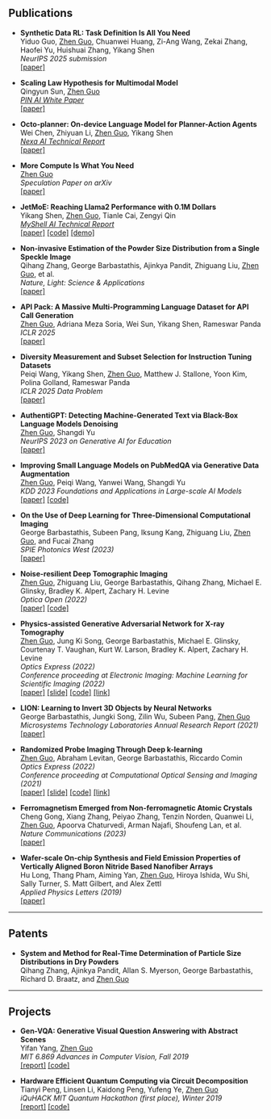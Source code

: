 ## **Publications**



- **Synthetic Data RL: Task Definition Is All You Need**  
  Yiduo Guo, <ins>Zhen Guo</ins>, Chuanwei Huang, Zi-Ang Wang, Zekai Zhang, Haofei Yu, Huishuai Zhang, Yikang Shen  
  *NeurIPS 2025 submission*  
  [[paper]](https://arxiv.org/abs/2505.17063)

- **Scaling Law Hypothesis for Multimodal Model**  
  Qingyun Sun, <ins>Zhen Guo</ins>  
  *[PIN AI White Paper](https://www.pinai.io/)*  
  [[paper]](https://arxiv.org/pdf/2409.06754)

- **Octo-planner: On-device Language Model for Planner-Action Agents**  
  Wei Chen, Zhiyuan Li, <ins>Zhen Guo</ins>, Yikang Shen  
  *[Nexa AI Technical Report](https://nexaai.com/)*  
  [[paper]](https://arxiv.org/abs/2406.18082)

- **More Compute Is What You Need**  
  <ins>Zhen Guo</ins>  
  *Speculation Paper on arXiv*  
  [[paper]](https://arxiv.org/abs/2404.19484)

- **JetMoE: Reaching Llama2 Performance with 0.1M Dollars**  
  Yikang Shen, <ins>Zhen Guo</ins>, Tianle Cai, Zengyi Qin  
  *[MyShell AI Technical Report](https://myshell.ai/)*  
  [[paper]](https://arxiv.org/abs/2404.07413) [[code]](https://github.com/myshell-ai/JetMoE) [[demo]](https://www.lepton.ai/playground/chat?model=jetmoe-8b-chat)

- **Non-invasive Estimation of the Powder Size Distribution from a Single Speckle Image**  
  Qihang Zhang, George Barbastathis, Ajinkya Pandit, Zhiguang Liu, <ins>Zhen Guo</ins>, et al.  
  *Nature, Light: Science & Applications*  
  [[paper]](https://zguo0525.github.io/)

- **API Pack: A Massive Multi-Programming Language Dataset for API Call Generation**  
  <ins>Zhen Guo</ins>, Adriana Meza Soria, Wei Sun, Yikang Shen, Rameswar Panda  
  *ICLR 2025*  
  [[paper]](https://arxiv.org/abs/2311.07700)

- **Diversity Measurement and Subset Selection for Instruction Tuning Datasets**  
  Peiqi Wang, Yikang Shen, <ins>Zhen Guo</ins>, Matthew J. Stallone, Yoon Kim, Polina Golland, Rameswar Panda  
  *ICLR 2025 Data Problem*  
  [[paper]](https://arxiv.org/abs/2311.07700)

- **AuthentiGPT: Detecting Machine-Generated Text via Black-Box Language Models Denoising**  
  <ins>Zhen Guo</ins>, Shangdi Yu  
  *NeurIPS 2023 on Generative AI for Education*  
  [[paper]](https://arxiv.org/abs/2311.07700)

- **Improving Small Language Models on PubMedQA via Generative Data Augmentation**  
  <ins>Zhen Guo</ins>, Peiqi Wang, Yanwei Wang, Shangdi Yu  
  *KDD 2023 Foundations and Applications in Large-scale AI Models*  
  [[paper]](https://arxiv.org/abs/2305.07804) [[code]](https://github.com/zguo0525/Dr.llama)

- **On the Use of Deep Learning for Three-Dimensional Computational Imaging**  
  George Barbastathis, Subeen Pang, Iksung Kang, Zhiguang Liu, <ins>Zhen Guo</ins>, and Fucai Zhang  
  *SPIE Photonics West (2023)*  
  [[paper]](https://www.spiedigitallibrary.org/conference-proceedings-of-spie/12445/2655261/On-the-use-of-deep-learning-for-three-dimensional-computational/10.1117/12.2655261.short?SSO=1)

- **Noise-resilient Deep Tomographic Imaging**  
  <ins>Zhen Guo</ins>, Zhiguang Liu, George Barbastathis, Qihang Zhang, Michael E. Glinsky, Bradley K. Alpert, Zachary H. Levine  
  *Optica Open (2022)*  
  [[paper]](https://preprints.opticaopen.org/articles/preprint/Noise-resilient_deep_tomographic_imaging/21931557) [[code]](https://github.com/zguo0525/Noise-resilience-deep-reconstruction-for-X-ray-Tomography)

- **Physics-assisted Generative Adversarial Network for X-ray Tomography**  
  <ins>Zhen Guo</ins>,  Jung Ki Song, George Barbastathis, Michael E. Glinsky, Courtenay T. Vaughan, Kurt W. Larson, Bradley K. Alpert, Zachary H. Levine  
  *Optics Express (2022)*  
  *Conference proceeding at Electronic Imaging: Machine Learning for Scientific Imaging (2022)*  
  [[paper]](./papers/PGAN.pdf) [[slide]](./slides/PGAN.pdf) [[code]](https://github.com/zguo0525/Physics-assisted-Generative-Adversarial-Network-for-X-Ray-Tomography) [[link]](https://library.imaging.org/ei/articles/34/5/MLSI-202)

- **LION: Learning to Invert 3D Objects by Neural Networks**  
  George Barbastathis, Jungki Song, Zilin Wu, Subeen Pang, <ins>Zhen Guo</ins>  
  *Microsystems Technology Laboratories Annual Research Report (2021)*  
  [[paper]](./papers/lion.pdf)

- **Randomized Probe Imaging Through Deep k-learning**  
  <ins>Zhen Guo</ins>,  Abraham Levitan, George Barbastathis, Riccardo Comin  
  *Optics Express (2022)*  
  *Conference proceeding at Computational Optical Sensing and Imaging (2021)*  
  [[paper]](./papers/RPI.pdf) [[slide]](./slides/RQE.pdf) [[code]](https://github.com/zguo0525/Randomized-probe-imaging-through-deep-k-learning) [[link]](https://opg.optica.org/abstract.cfm?uri=COSI-2021-CTh7A.6)

- **Ferromagnetism Emerged from Non-ferromagnetic Atomic Crystals**  
  Cheng Gong, Xiang Zhang, Peiyao Zhang, Tenzin Norden, Quanwei Li, <ins>Zhen Guo</ins>, Apoorva Chaturvedi, Arman Najafi, Shoufeng Lan, et al.  
  *Nature Communications (2023)*  
  [[paper]](https://www.nature.com/articles/s41467-023-39002-6)

- **Wafer-scale On-chip Synthesis and Field Emission Properties of Vertically Aligned Boron Nitride Based Nanofiber Arrays**  
  Hu Long, Thang Pham, Aiming Yan, <ins>Zhen Guo</ins>, Hiroya Ishida, Wu Shi, Sally Turner, S. Matt Gilbert, and Alex Zettl  
  *Applied Physics Letters (2019)*  
  [[paper]](./papers/wafer.pdf)

---

## **Patents**

- **System and Method for Real-Time Determination of Particle Size Distributions in Dry Powders**  
  Qihang Zhang, Ajinkya Pandit, Allan S. Myerson, George Barbastathis, Richard D. Braatz, and <ins>Zhen Guo</ins>

---

## **Projects**

- **Gen-VQA: Generative Visual Question Answering with Abstract Scenes**  
  Yifan Yang, <ins>Zhen Guo</ins>  
  *MIT 6.869 Advances in Computer Vision, Fall 2019*  
  [[report]](https://github.com/Yang-YiFan/vqa-gan/6_869_Final_Project.pdf) [[code]](https://github.com/Yang-YiFan/vqa-gan)

- **Hardware Efficient Quantum Computing via Circuit Decomposition**  
  Tianyi Peng, Linsen Li, Kaidong Peng, Yufeng Ye, <ins>Zhen Guo</ins>  
  *iQuHACK MIT Quantum Hackathon (first place), Winter 2019*  
  [[report]](https://github.com/zguo0525/Hardware-Efficient-Quantum-Computing-via-Circuit-Decomposition) [[code]](https://github.com/zguo0525/Hardware-Efficient-Quantum-Computing-via-Circuit-Decomposition)